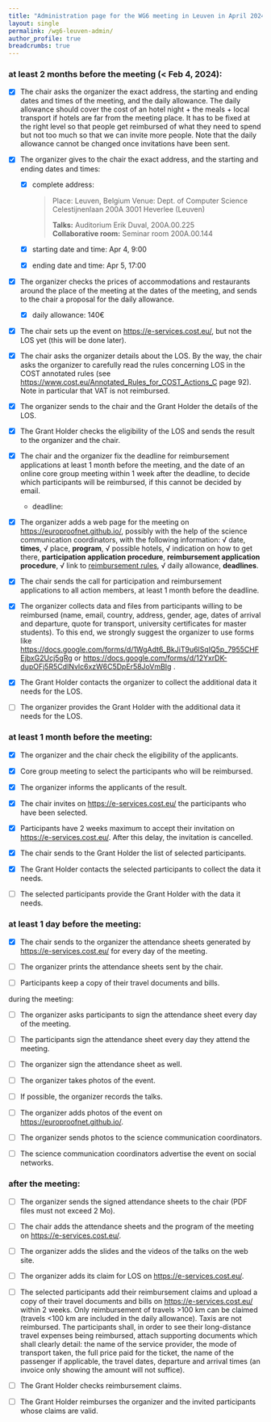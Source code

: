 ```yaml
---
title: "Administration page for the WG6 meeting in Leuven in April 2024"
layout: single
permalink: /wg6-leuven-admin/
author_profile: true
breadcrumbs: true
---
```


### at least 2 months before the meeting (< Feb 4, 2024):

- [x] The chair asks the organizer the exact address, the starting and ending dates and times of the meeting, and the daily allowance. The daily allowance should cover the cost of an hotel night + the meals + local transport if hotels are far from the meeting place. It has to be fixed at the right level so that people get reimbursed of what they need to spend but not too much so that we can invite more people. Note that the daily allowance cannot be changed once invitations have been sent.

- [x] The organizer gives to the chair the exact address, and the starting and ending dates and times:
  
   * [x] complete address:
     
     > Place: Leuven, Belgium
     > Venue: Dept. of Computer Science
     > Celestijnenlaan 200A
     > 3001 Heverlee (Leuven)
     > 
     > **Talks:** Auditorium Erik Duval, 200A.00.225  
     > **Collaborative room:** Seminar room 200A.00.144
  
   * [x] starting date and time: Apr 4, 9:00
  
   * [x] ending date and time: Apr 5, 17:00

- [x] The organizer checks the prices of accommodations and restaurants around the place of the meeting at the dates of the meeting, and sends to the chair a proposal for the daily allowance.
  
   * [x] daily allowance: 140€

- [x] The chair sets up the event on https://e-services.cost.eu/, but not the LOS yet (this will be done later).

- [x] The chair asks the organizer details about the LOS. By the way, the chair asks the organizer to carefully read the rules concerning LOS in the COST annotated rules (see https://www.cost.eu/Annotated_Rules_for_COST_Actions_C page 92). Note in particular that VAT is not reimbursed.

- [x] The organizer sends to the chair and the Grant Holder the details of the LOS.

- [x] The Grant Holder checks the eligibility of the LOS and sends the result to the organizer and the chair.

- [x] The chair and the organizer fix the deadline for reimbursement applications at least 1 month before the meeting, and the date of an online core group meeting within 1 week after the deadline, to decide which participants will be reimbursed, if this cannot be decided by email.
  
   * deadline:

- [x] The organizer adds a web page for the meeting on https://europroofnet.github.io/, possibly with the help of the science communication coordinators, with the following information: √ date, **times**, √ place, **program**, √ possible hotels, √ indication on how to get there, **participation application procedure**, **reimbursement application procedure**, √ link to [reimbursement rules](../reimbursement-rules), √ daily allowance, **deadlines**.

- [x] The chair sends the call for participation and reimbursement applications to all action members, at least 1 month before the deadline.

- [x] The organizer collects data and files from participants willing to be reimbursed (name, email, country, address, gender, age, dates of arrival and departure, quote for transport, university certificates for master students). To this end, we strongly suggest the organizer to use forms like https://docs.google.com/forms/d/1WgAdt6_BkJiT9u6lSqIQ5p_7955CHFEjbxG2Ucj5gRg or https://docs.google.com/forms/d/12YxrDK-dupOFj5R5CdINvlc6xzW6C5DpEr58JoVmBIg .

- [x] The Grant Holder contacts the organizer to collect the additional data it needs for the LOS.

- [ ] The organizer provides the Grant Holder with the additional data it needs for the LOS.

### at least 1 month before the meeting:

- [x] The organizer and the chair check the eligibility of the applicants.

- [x] Core group meeting to select the participants who will be reimbursed.

- [x] The organizer informs the applicants of the result.

- [x] The chair invites on https://e-services.cost.eu/ the participants who have been selected.

- [x] Participants have 2 weeks maximum to accept their invitation on https://e-services.cost.eu/. After this delay, the invitation is cancelled.

- [x] The chair sends to the Grant Holder the list of selected participants.

- [x] The Grant Holder contacts the selected participants to collect the data it needs.

- [ ] The selected participants provide the Grant Holder with the data it needs.

### at least 1 day before the meeting:

- [x] The chair sends to the organizer the attendance sheets generated by https://e-services.cost.eu/ for every day of the meeting.

- [ ] The organizer prints the attendance sheets sent by the chair.

- [ ] Participants keep a copy of their travel documents and bills.

during the meeting:

- [ ] The organizer asks participants to sign the attendance sheet every day of the meeting.

- [ ] The participants sign the attendance sheet every day they attend the meeting.

- [ ] The organizer sign the attendance sheet as well.

- [ ] The organizer takes photos of the event.

- [ ] If possible, the organizer records the talks.

- [ ] The organizer adds photos of the event on https://europroofnet.github.io/.

- [ ] The organizer sends photos to the science communication coordinators.

- [ ] The science communication coordinators advertise the event on social networks.

### after the meeting:

- [ ] The organizer sends the signed attendance sheets to the chair (PDF files must not exceed 2 Mo).

- [ ] The chair adds the attendance sheets and the program of the meeting on https://e-services.cost.eu/.

- [ ] The organizer adds the slides and the videos of the talks on the web site.

- [ ] The organizer adds its claim for LOS on https://e-services.cost.eu/.

- [ ] The selected participants add their reimbursement claims and upload a copy of their travel documents and bills on https://e-services.cost.eu/ within 2 weeks. Only reimbursement of travels >100 km can be claimed (travels <100 km are included in the daily allowance). Taxis are not reimbursed. The participants shall, in order to see their long-distance travel expenses being reimbursed, attach supporting documents which shall clearly detail: the name of the service provider, the mode of transport taken, the full price paid for the ticket, the name of the passenger if applicable, the travel dates, departure and arrival times (an invoice only showing the amount will not suffice).

- [ ] The Grant Holder checks reimbursement claims.

- [ ] The Grant Holder reimburses the organizer and the invited participants whose claims are valid.
